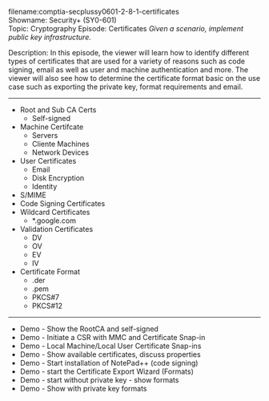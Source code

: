 filename:comptia-secplussy0601-2-8-1-certificates  
Showname: Security+ \(SY0-601\)  
Topic: Cryptography
Episode: Certificates
*Given a scenario, implement public key infrastructure.*  


Description: In this episode, the viewer will learn how to identify different types of certificates that are used for a variety of reasons such as code signing, email as well as user and machine authentication and more. The viewer will also see how to determine the certificate format basic on the use case such as exporting the private key, format requirements and email.  

-------

* Root and Sub CA Certs
	+ Self-signed
* Machine Certifcate
	+ Servers
	+ Cliente Machines
	+ Network Devices
* User Certificates
	+ Email
	+ Disk Encryption
	+ Identity
* S/MIME
* Code Signing Certificates
* Wildcard Certificates
	+ \*.google.com
* Validation Certificates
	+ DV
	+ OV
	+ EV
	+ IV
* Certificate Format
	+ .der
	+ .pem
	+ PKCS#7
	+ PKCS#12
------------

* Demo - Show the RootCA and self-signed
* Demo - Initiate a CSR with MMC and Certificate Snap-in
* Demo - Local Machine/Local User Certificate Snap-ins
* Demo - Show available certificates, discuss properties
* Demo - Start installation of NotePad++ \(code signing\)
* Demo - start the Certificate Export Wizard (Formats)
* Demo - start without private key - show formats
* Demo - Show with private key formats